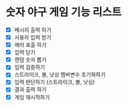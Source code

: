 # 숫자 야구 게임 기능 리스트

- [x] 메시지 출력 하기
- [x] 사용자 입력 받기
- [x] 에러 표출 하기
- [x] 입력 닫기
- [x] 랜덤 숫자 뽑기
- [x] 입력 검증하기
- [x] 스트라이크, 볼, 낫싱 멤버변수 초기화하기
- [x] 입력 판단하기 (스트라이크, 볼, 낫싱)
- [x] 결과 출력 하기
- [x] 게임 재시작하기
